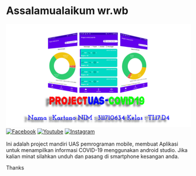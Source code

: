 # Assalamualaikum wr.wb
![Screenshot](screenshot.png)
[![Facebook](https://img.shields.io/badge/Facebook-Tono%20Bin%20Saleh-blue.svg?style=flat)](http://facebook.com/tonoborgesz.thea)
[![Youtube](https://img.shields.io/badge/Youtube-Kartono%20Bin%20Saleh-Red.svg?style=flat)](http://www.youtube.com/channel/UCUgwhkDjbyyPb7AErQFzNUA?view_as=subscriber)
[![Instagram](https://img.shields.io/badge/Instagram-@tono.saleh-magenta.svg?style=flat)](http://https://www.instagram.com/tono.saleh/)<br><br>
Ini adalah project mandiri UAS pemrograman mobile, membuat Aplikasi untuk menampilkan informasi COVID-19 menggunakan android studio. Jika kalian minat silahkan unduh dan pasang di smartphone kesangan anda.

Thanks



